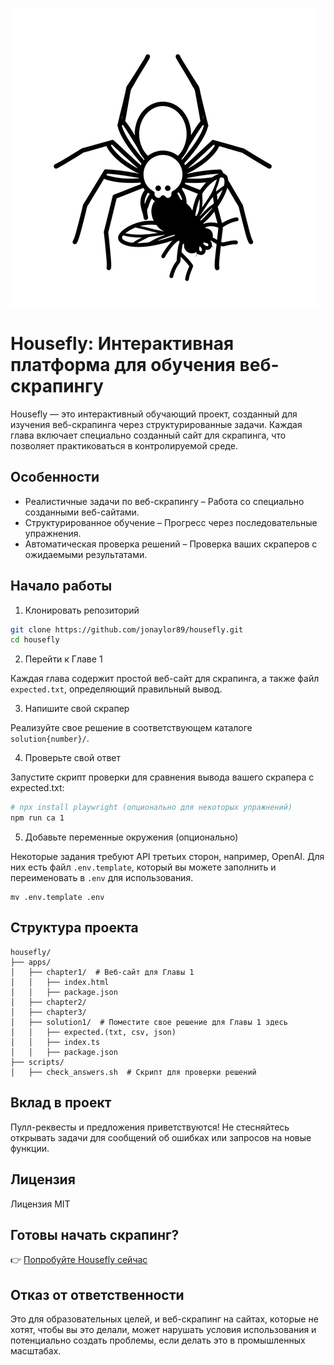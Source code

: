![Логотип Housefly](/apps/tutorial/public/housefly-logo.png)

# Housefly: Интерактивная платформа для обучения веб-скрапингу

Housefly — это интерактивный обучающий проект, созданный для изучения веб-скрапинга через структурированные задачи. Каждая глава включает специально созданный сайт для скрапинга, что позволяет практиковаться в контролируемой среде.

## Особенности

* Реалистичные задачи по веб-скрапингу – Работа со специально созданными веб-сайтами.
* Структурированное обучение – Прогресс через последовательные упражнения.
* Автоматическая проверка решений – Проверка ваших скраперов с ожидаемыми результатами.

## Начало работы

1. Клонировать репозиторий

```sh
git clone https://github.com/jonaylor89/housefly.git
cd housefly
```

2. Перейти к Главе 1

Каждая глава содержит простой веб-сайт для скрапинга, а также файл `expected.txt`, определяющий правильный вывод.

3. Напишите свой скрапер

Реализуйте свое решение в соответствующем каталоге `solution{number}/`.

4. Проверьте свой ответ

Запустите скрипт проверки для сравнения вывода вашего скрапера с expected.txt:

```sh
# npx install playwright (опционально для некоторых упражнений)
npm run ca 1
```

5. Добавьте переменные окружения (опционально)

Некоторые задания требуют API третьих сторон, например, OpenAI. Для них есть файл `.env.template`, который вы можете заполнить и переименовать в `.env` для использования.

```
mv .env.template .env
```

## Структура проекта

```
housefly/
├── apps/
│   ├── chapter1/  # Веб-сайт для Главы 1
│   │   ├── index.html
│   │   ├── package.json
│   ├── chapter2/
│   ├── chapter3/
│   ├── solution1/  # Поместите свое решение для Главы 1 здесь
│   │   ├── expected.(txt, csv, json)
│   │   ├── index.ts
│   │   ├── package.json
├── scripts/
│   ├── check_answers.sh  # Скрипт для проверки решений
```

## Вклад в проект

Пулл-реквесты и предложения приветствуются! Не стесняйтесь открывать задачи для сообщений об ошибках или запросов на новые функции.

## Лицензия

Лицензия MIT

## Готовы начать скрапинг?

👉 [Попробуйте Housefly сейчас](https://housefly.cc)


## Отказ от ответственности

Это для образовательных целей, и веб-скрапинг на сайтах, которые не хотят, чтобы вы это делали, может нарушать условия использования и потенциально создать проблемы, если делать это в промышленных масштабах.